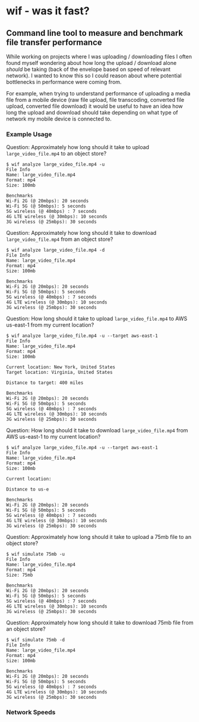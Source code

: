 # wif - was it fast?

## Command line tool to measure and benchmark file transfer performance

While working on projects where I was uploading / downloading files I often found myself wondering about how long the upload / download alone _should_ be taking (back of the envelope based on speed of relevant network). I wanted to know this so I could reason about where potential bottlenecks in performance were coming from.

For example, when trying to understand performance of uploading a media file from a mobile device (raw file upload, file transcoding, converted file upload, converted file download) it would be useful to have an idea how long the upload and download should take depending on what type of network my mobile device is connected to.

### Example Usage

Question: Approximately how long should it take to upload `large_video_file.mp4` to an object store?

```
$ wif analyze large_video_file.mp4 -u
File Info
Name: large_video_file.mp4
Format: mp4
Size: 100mb

Benchmarks
Wi-Fi 2G (@ 20mbps): 20 seconds
Wi-Fi 5G (@ 50mbps): 5 seconds
5G wireless (@ 40mbps) : 7 seconds
4G LTE wireless (@ 30mbps): 10 seconds
3G wireless (@ 25mbps): 30 seconds
```

Question: Approximately how long should it take to download `large_video_file.mp4` from an object store?

```
$ wif analyze large_video_file.mp4 -d
File Info
Name: large_video_file.mp4
Format: mp4
Size: 100mb

Benchmarks
Wi-Fi 2G (@ 20mbps): 20 seconds
Wi-Fi 5G (@ 50mbps): 5 seconds
5G wireless (@ 40mbps) : 7 seconds
4G LTE wireless (@ 30mbps): 10 seconds
3G wireless (@ 25mbps): 30 seconds
```

Question: How long should it take to upload `large_video_file.mp4` to AWS us-east-1 from my current location?

```
$ wif analyze large_video_file.mp4 -u --target aws-east-1
File Info
Name: large_video_file.mp4
Format: mp4
Size: 100mb

Current location: New York, United States
Target location: Virginia, United States

Distance to target: 400 miles

Benchmarks
Wi-Fi 2G (@ 20mbps): 20 seconds
Wi-Fi 5G (@ 50mbps): 5 seconds
5G wireless (@ 40mbps) : 7 seconds
4G LTE wireless (@ 30mbps): 10 seconds
3G wireless (@ 25mbps): 30 seconds
```

Question: How long should it take to download `large_video_file.mp4` from AWS us-east-1 to my current location?

```
$ wif analyze large_video_file.mp4 -u --target aws-east-1
File Info
Name: large_video_file.mp4
Format: mp4
Size: 100mb

Current location:

Distance to us-e

Benchmarks
Wi-Fi 2G (@ 20mbps): 20 seconds
Wi-Fi 5G (@ 50mbps): 5 seconds
5G wireless (@ 40mbps) : 7 seconds
4G LTE wireless (@ 30mbps): 10 seconds
3G wireless (@ 25mbps): 30 seconds
```

Question: Approximately how long should it take to upload a 75mb file to an object store?

```
$ wif simulate 75mb -u
File Info
Name: large_video_file.mp4
Format: mp4
Size: 75mb

Benchmarks
Wi-Fi 2G (@ 20mbps): 20 seconds
Wi-Fi 5G (@ 50mbps): 5 seconds
5G wireless (@ 40mbps) : 7 seconds
4G LTE wireless (@ 30mbps): 10 seconds
3G wireless (@ 25mbps): 30 seconds
```

Question: Approximately how long should it take to download 75mb file from an object store?

```
$ wif simulate 75mb -d
File Info
Name: large_video_file.mp4
Format: mp4
Size: 100mb

Benchmarks
Wi-Fi 2G (@ 20mbps): 20 seconds
Wi-Fi 5G (@ 50mbps): 5 seconds
5G wireless (@ 40mbps) : 7 seconds
4G LTE wireless (@ 30mbps): 10 seconds
3G wireless (@ 25mbps): 30 seconds
```

### Network Speeds

